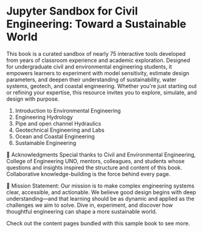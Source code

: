 # Jupyter Sandbox for Civil Engineering: Toward a Sustainable World

This book is a curated sandbox of nearly 75 interactive tools developed from years of classroom experience and academic exploration. Designed for undergraduate civil and environmental engineering students, it empowers learners to experiment with model sensitivity, estimate design parameters, and deepen their understanding of sustainability, water systems, geotech, and coastal engineering. Whether you're just starting out or refining your expertise, this resource invites you to explore, simulate, and design with purpose.

1. Introduction to Environmental Engineering
2. Engineering Hydrology
3. Pipe and open channel Hydraulics
4. Geotechnical Engineering and Labs
5. Ocean and Coastal Engineering
6. Sustainable Engineering

🙌 Acknowledgments Special thanks to Civil and Environmental Engineering, College of Engineering UNO, mentors, colleagues, and students whose questions and insights inspired the structure and content of this book. Collaborative knowledge-building is the force behind every page.

🎯 Mission Statement: Our mission is to make complex engineering systems clear, accessible, and actionable. We believe good design begins with deep understanding—and that learning should be as dynamic and applied as the challenges we aim to solve. Dive in, experiment, and discover how thoughtful engineering can shape a more sustainable world.


Check out the content pages bundled with this sample book to see more.

```{tableofcontents}
```

```{biblography}
```